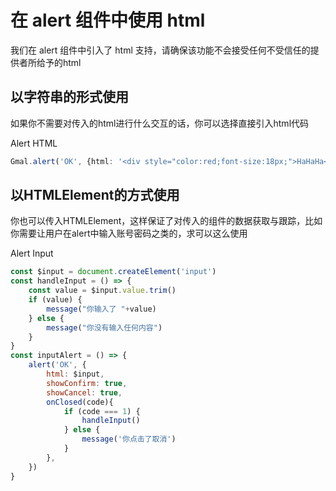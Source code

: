 <script setup>
import { alert,message } from '../components/gmalert.esm.js'
import GmBtn from '../components/GmBtn.vue'
import BtnGroup from '../components/BtnGroup.vue'
const $input = document.createElement('input')
$input.classList.add('gm-input')
const handleInput = () => {
    const value = $input.value.trim()
    if (value) {
        message("你输入了 "+value)
    } else {
        message("你没有输入任何内容")
    }
}
const inputAlert = () => {
    alert('OK', {
        html: $input,
        showConfirm: true,
        showCancel: true,
        onClosed(code){
            if (code === 1) {
                handleInput()
            } else {
                message('你点击了取消')
            }
        },
    })
}
</script>
<style lang="scss">
.gm-input {
    width: 100%;
    height: 30px;
    border: 1px solid var(--vp-c-brand-light);
    border-radius: 5px;
    padding: 0 10px;

    &:focus {
        border-color: var(--vp-c-brand);
    }
}
</style>
# 在 alert 组件中使用 html

我们在 alert 组件中引入了 html 支持，请确保该功能不会接受任何不受信任的提供者所给予的html

## 以字符串的形式使用

如果你不需要对传入的html进行什么交互的话，你可以选择直接引入html代码

<BtnGroup>
    <GmBtn :onClick="()=>{alert('OK', {
        html: `<div style='color:red;font-size:18px;'>HaHaHa</div>`
    })}">Alert HTML</GmBtn>
</BtnGroup>

```ts
Gmal.alert('OK', {html: '<div style="color:red;font-size:18px;">HaHaHa</div>'})
```

## 以HTMLElement的方式使用

你也可以传入HTMLElement，这样保证了对传入的组件的数据获取与跟踪，比如你需要让用户在alert中输入账号密码之类的，求可以这么使用

<BtnGroup>
    <GmBtn :onClick="inputAlert">Alert Input</GmBtn>
</BtnGroup>

```js
const $input = document.createElement('input')
const handleInput = () => {
    const value = $input.value.trim()
    if (value) {
        message("你输入了 "+value)
    } else {
        message("你没有输入任何内容")
    }
}
const inputAlert = () => {
    alert('OK', {
        html: $input,
        showConfirm: true,
        showCancel: true,
        onClosed(code){
            if (code === 1) {
                handleInput()
            } else {
                message('你点击了取消')
            }
        },
    })
}
```